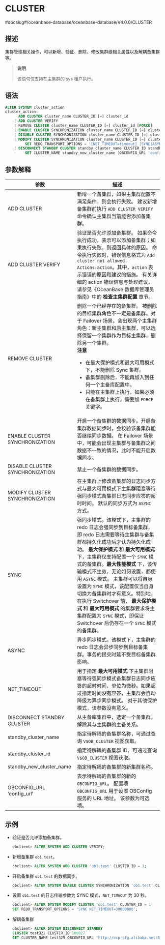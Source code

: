 CLUSTER 
============================
#docslug#/oceanbase-database/oceanbase-database/V4.0.0/CLUSTER


描述 
-----------------------

集群管理相关操作，可以新增、验证、删除、修改集群级相关属性以及解耦备集群等。
>**说明**
>
>该语句仅支持在主集群的 sys 租户执行。

语法 
-----------------------

```sql
ALTER SYSTEM cluster_action
cluster_action:
      ADD CLUSTER cluster_name CLUSTER_ID [=] cluster_id
    | ADD CLUSTER VERIFY
    | REMOVE CLUSTER cluster_name CLUSTER_ID [=] cluster_id [FORCE]
    | ENABLE CLUSTER SYNCHRONIZATION cluster_name CLUSTER_ID [=] cluster_id
    | DISABLE CLUSTER SYNCHRONIZATION cluster_name CLUSTER_ID [=] cluster_id
    | MODIFY CLUSTER SYNCHRONIZATION cluster_name CLUSTER_ID [=] cluster_id 
         SET REDO_TRANSPORT_OPTIONS = '[NET_TIMEOUT=timeout] [SYNC|ASYNC]'
    | DISCONNECT STANDBY CLUSTER standby_cluster_name CLUSTER_ID standby_cluster_id
         SET CLUSTER_NAME standby_new_cluster_name [OBCONFIG_URL 'config_url'];
```



参数解释 
-------------------------



|             **参数**              |                                                                                                                                                                                **描述**                                                                                                                                                                                 |
|---------------------------------|-----------------------------------------------------------------------------------------------------------------------------------------------------------------------------------------------------------------------------------------------------------------------------------------------------------------------------------------------------------------------|
| ADD CLUSTER                     | 新增一个备集群，如果主集群配置不满足条件，则会执行失败。 建议新增备集群前执行 `ADD CLUSTER VERIFY` 命令确认主集群当前能否添加备集群。                                                                                                                                                                                                                                                                        |
| ADD CLUSTER VERIFY              | 验证是否允许添加备集群。 如果命令执行成功，表示可以添加备集群；如果执行失败，则返回具体的原因。 命令执行失败时，错误信息格式为 `Add cluster not allowed. Actions:action`。其中，`action` 表示错误的原因和建议的措施。 有关详细的 action 错误信息与处理建议，请参见《OceanBase 数据库管理员指南》中的 **检查主集群配置** 章节。                                                                                                                                                                |
| REMOVE CLUSTER                  | 删除一个已经存在的备集群。 被删除的目标集群角色不一定是备集群。对于 Failover 场景，会出现两个主集群角色：新主集群和原主集群，可以选择保留一个集群作为目标主集群，删除另一个集群。 <br>**注意**  <ul><li>在最大保护模式和最大可用模式下，不能删除 Sync 集群。</li>   <li> 备集群删除后，不能再加入到任何一个主备库配置中。</li>   <li> 只能在主集群上执行，如果必须在备集群上执行，需要加 `FORCE` 关键字。</li></ul>    |
| ENABLE CLUSTER SYNCHRONIZATION  | 开启一个备集群的数据同步。开启备集群数据同步时，会校验该备集群能否继续同步数据。 在 Failover 场景中，可能会出现主集群与备集群之间数据不一致的情况，此时不能开启数据同步。                                                                                                                                                                                                                                                                            |
| DISABLE CLUSTER SYNCHRONIZATION | 禁止一个备集群的数据同步。                                                                                                                                                                                                                                                                                                                                                         |
| MODIFY CLUSTER SYNCHRONIZATION  | 在主集群上修改备集群的日志同步方式与最大可用模式下主集群阻塞等待强同步模式备集群日志同步应答的超时时间。 默认的同步方式为 `ASYNC` 方式。                                                                                                                                                                                                                                                                             |
| SYNC                            | 强同步模式。该模式下，主集群的 redo 日志会强同步到目标备集群，即 redo 日志需要等待主集群与备集群都持久化成功后才认为持久化成功。 **最大保护模式** 和 **最大可用模式** 下，主集群仅支持配置一个 `SYNC` 模式的备集群。**最大性能模式** 下，该传输模式不生效，无论如何设置，都使用 `ASYNC` 模式。 主集群可以将自身设置为 `SYNC` 模式，该配置仅当自身切换为备集群时才有意义。特别地，在执行 Switchover 前， **最大保护模式** 和 **最大可用模式** 的集群要求将主集群配置为 `SYNC` 模式，即保证 Switchover 后仍存在一个 `SYNC` 模式的备集群。            |
| ASYNC                           | 异步同步模式。该模式下，主集群的 redo 日志会异步同步到目标备集群。事务的提交时延不受目标备集群影响。                                                                                                                                                                                                                                                                                                                 |
| NET_TIMEOUT                     | 用于指定 **最大可用模式** 下主集群阻塞等待强同步模式备集群日志同步应答的超时时间，单位为微秒。如果超过指定时间没有应答，主集群会自动降级为异步同步模式。 对于其他保护模式，该参数没有意义。                                                                                                                                                                                                                                                     |
| DISCONNECT STANDBY CLUSTER      | 从主备库集群中，选定一个备集群，解除其与主集群的主备关系。                                                                                                                                                                                                                                                                                                                                         |
| standby_cluster_name            | 指定待解耦的备集群名称，可通过查询 `V$OB_CLUSTER` 视图获取。                                                                                                                                                                                                                                                                                                                                |
| standby_cluster_id              | 指定待解耦的备集群 ID，可通过查询 `V$OB_CLUSTER` 视图获取。                                                                                                                                                                                                                                                                                                                               |
| standby_new_cluster_name        | 指定待解耦的备集群的新集群名称。                                                                                                                                                                                                                                                                                                                                                      |
| OBCONFIG_URL 'config_url'       | 表示待解耦的备集群的新的 `OBCONFIG_URL`。 配置项 `OBCONFIG_URL` 用于设置 OBConfig 服务的 URL 地址。 该参数为可选项。                                                                                                                                                                                                                                                    |



示例 
-----------------------

* 验证是否允许添加备集群。

  ```sql
  obclient> ALTER SYSTEM ADD CLUSTER VERIFY;
  ```

  

* 新增备集群 `ob1.test`。

  ```sql
  obclient> ALTER SYSTEM ADD CLUSTER 'ob1.test' CLUSTER_ID = 1;
  ```

  

* 开启备集群 `ob1.test` 的数据同步。

  ```sql
  obclient> ALTER SYSTEM ENABLE CLUSTER SYNCHRONIZATION 'ob1.test' CLUSTER_ID = 1;
  ```

  

* 设置 `ob1.test` 的日志传输参数为 SYNC 模式，`NET_TIMEOUT` 为 30 秒。

  ```sql
  obclient> ALTER SYSTEM MODIFY CLUSTER 'ob1.test' CLUSTER_ID = 1
  SET REDO_TRANSPORT_OPTIONS = 'SYNC NET_TIMEOUT=30000000';
  ```

  





* 解耦备集群

  ```sql
  obclient> ALTER SYSTEM DISCONNECT STANDBY 
  CLUSTER test322 CLUSTER_ID 100027 
  SET CLUSTER_NAME test325 OBCONFIG_URL 'http://ocp-cfg.alibaba.net:8080/services?User_ID=alibaba&UID=test&Action=ObRootServiceInfo&ObRegion=config_url_demo_cluster';
  ```

  



